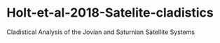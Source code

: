 # Holt-et-al-2018-Satelite-cladistics
Cladistical Analysis of the Jovian and Saturnian Satellite Systems
